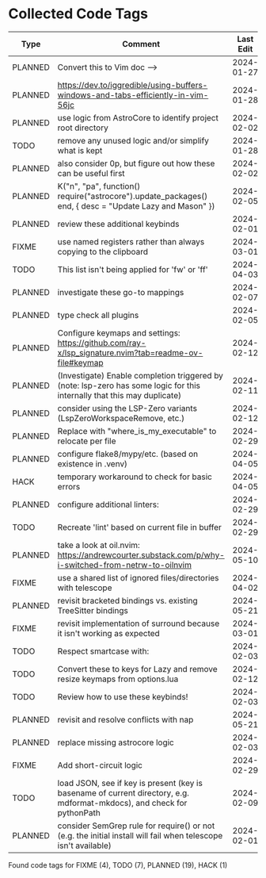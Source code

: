 # Collected Code Tags

| Type    | Comment                                                                                                                             | Last Edit   | Source File                                                                                                                                                                                           |
|---------|-------------------------------------------------------------------------------------------------------------------------------------|-------------|-------------------------------------------------------------------------------------------------------------------------------------------------------------------------------------------------------|
| PLANNED | Convert this to Vim doc -->                                                                                                         | 2024-01-27  | [doc/notes.md:3](https://github.com/KyleKing/nvim/blame/f37f69e1594420b3ffe3ff4f1e738032a5df9df2/doc/notes.md#L3)                                                                                     |
| PLANNED | <https://dev.to/iggredible/using-buffers-windows-and-tabs-efficiently-in-vim-56jc>                                                  | 2024-01-28  | [doc/notes.md:13](https://github.com/KyleKing/nvim/blame/1b7ddd52a930cbe10e2e9a398817046b3ad05a09/doc/notes.md#L13)                                                                                   |
| PLANNED | use logic from AstroCore to identify project root directory                                                                         | 2024-02-02  | [lua/astro/rooter.lua:1](https://github.com/KyleKing/nvim/blame/2152dcee971ce67d6cab166f99cc094f8f1a74bc/lua/astro/rooter.lua#L1)                                                                     |
| TODO    | remove any unused logic and/or simplify what is kept                                                                                | 2024-01-28  | [lua/astro/utils.lua:11](https://github.com/KyleKing/nvim/blame/1b7ddd52a930cbe10e2e9a398817046b3ad05a09/lua/astro/utils.lua#L11)                                                                     |
| PLANNED | also consider 0p, but figure out how these can be useful first                                                                      | 2024-02-02  | [lua/kyleking/keymaps.lua:17](https://github.com/KyleKing/nvim/blame/8d001f9096ea0084121918861a97b859310cf59a/lua/kyleking/keybinds.lua#L14)                                                          |
| PLANNED | K("n", "<leader>pa", function() require("astrocore").update_packages() end, { desc = "Update Lazy and Mason" })                     | 2024-02-05  | [lua/kyleking/keymaps.lua:49](https://github.com/KyleKing/nvim/blame/3fd0d95ef92eff615863f857b0195fa26a1d66e9/lua/kyleking/keybinds.lua#L49)                                                          |
| PLANNED | review these additional keybinds                                                                                                    | 2024-02-01  | [lua/kyleking/keymaps.lua:69](https://github.com/KyleKing/nvim/blame/e25faf56d74fed989793595dded50559262bfbd6/lua/kyleking/keybinds.lua#L57)                                                          |
| FIXME   | use named registers rather than always copying to the clipboard                                                                     | 2024-03-01  | [lua/kyleking/options.lua:7](https://github.com/KyleKing/nvim/blame/c0f4e7e77b8b9fbe08a2cdb1eb68bad24255a9e5/lua/kyleking/options.lua#L7)                                                             |
| TODO    | This list isn't being applied for 'fw' or 'ff'                                                                                      | 2024-04-03  | [lua/kyleking/plugins/fuzzy-finder/telescope.lua:18](https://github.com/KyleKing/nvim/blame/56f3a24d496c83ca1294471e9dea4227626e84fb/lua/kyleking/plugins/fuzzy-finder/telescope.lua#L18)             |
| PLANNED | investigate these go-to mappings                                                                                                    | 2024-02-07  | [lua/kyleking/plugins/fuzzy-finder/telescope.lua:117](https://github.com/KyleKing/nvim/blame/5d8eb1c4cfde1b2d7937e2483b656c32fc2bfc37/lua/kyleking/plugins/fuzzy-finder/telescope.lua#L106)           |
| PLANNED | type check all plugins                                                                                                              | 2024-02-05  | [lua/kyleking/plugins/keybinding/which-key.lua:6](https://github.com/KyleKing/nvim/blame/6c148ebff8af8610ced06b27975fbf411dd966ef/lua/kyleking/plugins/keybinding/which-key.lua#L6)                   |
| PLANNED | Configure keymaps and settings: https://github.com/ray-x/lsp_signature.nvim?tab=readme-ov-file#keymap                               | 2024-02-12  | [lua/kyleking/plugins/lsp/lsp-signature.lua:1](https://github.com/KyleKing/nvim/blame/d92b423d145462b773a4987e2695418034af45eb/lua/kyleking/plugins/lsp/lsp-signature.lua#L1)                         |
| PLANNED | (Investigate) Enable completion triggered by <c-x><c-o> (note: lsp-zero has some logic for this internally that this may duplicate) | 2024-02-11  | [lua/kyleking/plugins/lsp/lsp-zero.lua:24](https://github.com/KyleKing/nvim/blame/27b19486b8cc6eb341ce43ee984128d3a9ab74d9/lua/kyleking/plugins/lsp/lsp-zero.lua#L93)                                 |
| PLANNED | consider using the LSP-Zero variants (LspZeroWorkspaceRemove, etc.)                                                                 | 2024-02-12  | [lua/kyleking/plugins/lsp/lsp-zero.lua:61](https://github.com/KyleKing/nvim/blame/9b8a9e6c99f97695e01ac706be83fb5ff165c555/lua/kyleking/plugins/lsp/lsp-zero.lua#L68)                                 |
| PLANNED | Replace with "where_is_my_executable" to relocate per file                                                                          | 2024-02-29  | [lua/kyleking/plugins/lsp/nvim-lint.lua:13](https://github.com/KyleKing/nvim/blame/7ad07fd17ca7f592d198770385a0beb7c80cfa49/lua/kyleking/plugins/lsp/nvim-lint.lua#L13)                               |
| PLANNED | configure flake8/mypy/etc. (based on existence in .venv)                                                                            | 2024-04-05  | [lua/kyleking/plugins/lsp/nvim-lint.lua:32](https://github.com/KyleKing/nvim/blame/a3c92a6ef6954f08265be5b3fe5ed5863cd03d6e/lua/kyleking/plugins/lsp/nvim-lint.lua#L32)                               |
| HACK    | temporary workaround to check for basic errors                                                                                      | 2024-04-05  | [lua/kyleking/plugins/lsp/nvim-lint.lua:33](https://github.com/KyleKing/nvim/blame/a3c92a6ef6954f08265be5b3fe5ed5863cd03d6e/lua/kyleking/plugins/lsp/nvim-lint.lua#L33)                               |
| PLANNED | configure additional linters:                                                                                                       | 2024-02-29  | [lua/kyleking/plugins/lsp/nvim-lint.lua:42](https://github.com/KyleKing/nvim/blame/7ad07fd17ca7f592d198770385a0beb7c80cfa49/lua/kyleking/plugins/lsp/nvim-lint.lua#L41)                               |
| TODO    | Recreate 'lint' based on current file in buffer                                                                                     | 2024-02-29  | [lua/kyleking/plugins/lsp/nvim-lint.lua:49](https://github.com/KyleKing/nvim/blame/7ad07fd17ca7f592d198770385a0beb7c80cfa49/lua/kyleking/plugins/lsp/nvim-lint.lua#L48)                               |
| PLANNED | take a look at oil.nvim: https://andrewcourter.substack.com/p/why-i-switched-from-netrw-to-oilnvim                                  | 2024-05-10  | [lua/kyleking/plugins/mini/init.lua:14](https://github.com/KyleKing/nvim/blame/9db1073405f7d4c0cb93db696a2c567baf742454/lua/kyleking/plugins/mini/init.lua#L14)                                       |
| FIXME   | use a shared list of ignored files/directories with telescope                                                                       | 2024-04-02  | [lua/kyleking/plugins/mini/init.lua:21](https://github.com/KyleKing/nvim/blame/0a1d2aff776a5606a00a64420b9013246cd20385/lua/kyleking/plugins/mini/init.lua#L19)                                       |
| PLANNED | revisit bracketed bindings vs. existing TreeSitter bindings                                                                         | 2024-05-21  | [lua/kyleking/plugins/mini/init.lua:69](https://github.com/KyleKing/nvim/blame/e4f580b1e444dc8856a986cf1647f23fcb808768/lua/kyleking/plugins/mini/init.lua#L69)                                       |
| FIXME   | revisit implementation of surround because it isn't working as expected                                                             | 2024-03-01  | [lua/kyleking/plugins/mini/surround.lua:1](https://github.com/KyleKing/nvim/blame/0626e5b5514913b85ace16f026e70038f6a60cfb/lua/kyleking/plugins/mini/surround.lua#L1)                                 |
| TODO    | Respect smartcase with:                                                                                                             | 2024-02-03  | [lua/kyleking/plugins/search/hlslens.lua:23](https://github.com/KyleKing/nvim/blame/0da87263333d688b777113b6b257425569356a09/lua/kyleking/plugins/search/hlslens.lua#L18)                             |
| TODO    | Convert these to keys for Lazy and remove resize keymaps from options.lua                                                           | 2024-02-12  | [lua/kyleking/plugins/split-and-window/smart-splits.lua:7](https://github.com/KyleKing/nvim/blame/705cc875e783fbbd19fe655433238d0cd1c3f848/lua/kyleking/plugins/split-and-window/smart-splits.lua#L7) |
| TODO    | Review how to use these keybinds!                                                                                                   | 2024-02-03  | [lua/kyleking/plugins/syntax/treesitter.lua:103](https://github.com/KyleKing/nvim/blame/0da87263333d688b777113b6b257425569356a09/lua/kyleking/plugins/syntax/treesitter.lua#L94)                      |
| PLANNED | revisit and resolve conflicts with nap                                                                                              | 2024-05-21  | [lua/kyleking/plugins/syntax/treesitter.lua:115](https://github.com/KyleKing/nvim/blame/e4f580b1e444dc8856a986cf1647f23fcb808768/lua/kyleking/plugins/syntax/treesitter.lua#L115)                     |
| PLANNED | replace missing astrocore logic                                                                                                     | 2024-02-03  | [lua/kyleking/plugins/utility/nvim-notify.lua:15](https://github.com/KyleKing/nvim/blame/8081725ea6cc6920e739b712fdca72af1fef0be8/lua/kyleking/plugins/utility/nvim-notify.lua#L15)                   |
| FIXME   | Add short-circuit logic                                                                                                             | 2024-02-29  | [lua/kyleking/utils/bin_discovery.lua:23](https://github.com/KyleKing/nvim/blame/7ad07fd17ca7f592d198770385a0beb7c80cfa49/lua/kyleking/utils/bin_discovery.lua#L23)                                   |
| TODO    | load JSON, see if key is present (key is basename of current directory, e.g. mdformat-mkdocs), and check for pythonPath             | 2024-02-09  | [lua/kyleking/utils/fs_utils.lua:55](https://github.com/KyleKing/nvim/blame/167332a44724e01be0b03794eeee3a0cd470c7de/lua/kyleking/utils/system_utils.lua#L28)                                         |
| PLANNED | consider SemGrep rule for require() or not (e.g. the initial install will fail when telescope isn't available)                      | 2024-02-01  | [run-semgrep.sh:10](https://github.com/KyleKing/nvim/blame/30f6d29da1ecdcc7f9ede368241a121b843bf2b8/run-semgrep.sh#L10)                                                                               |

Found code tags for FIXME (4), TODO (7), PLANNED (19), HACK (1)

<!-- calcipy_skip_tags -->
